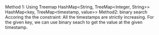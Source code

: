 Method 1: Using Treemap
HashMap<String, TreeMap<Integer, String>>
HashMap<key, TreeMap<timestamp, value>>
​
Method2: binary search
Accoring the the constraint: All the timestamps are strictly increasing.
For the given key, we can use binary seach to get the value at the given timestamp.